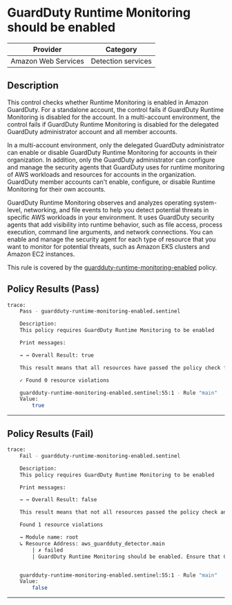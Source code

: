 # GuardDuty Runtime Monitoring should be enabled

| Provider            | Category           |
|---------------------|--------------------|
| Amazon Web Services | Detection services |

## Description

This control checks whether Runtime Monitoring is enabled in Amazon GuardDuty. For a standalone account, the control fails if GuardDuty Runtime Monitoring is disabled for the account. In a multi-account environment, the control fails if GuardDuty Runtime Monitoring is disabled for the delegated GuardDuty administrator account and all member accounts.

In a multi-account environment, only the delegated GuardDuty administrator can enable or disable GuardDuty Runtime Monitoring for accounts in their organization. In addition, only the GuardDuty administrator can configure and manage the security agents that GuardDuty uses for runtime monitoring of AWS workloads and resources for accounts in the organization. GuardDuty member accounts can't enable, configure, or disable Runtime Monitoring for their own accounts.

GuardDuty Runtime Monitoring observes and analyzes operating system-level, networking, and file events to help you detect potential threats in specific AWS workloads in your environment. It uses GuardDuty security agents that add visibility into runtime behavior, such as file access, process execution, command line arguments, and network connections. You can enable and manage the security agent for each type of resource that you want to monitor for potential threats, such as Amazon EKS clusters and Amazon EC2 instances.

This rule is covered by the [guardduty-runtime-monitoring-enabled](../../policies/guardduty/guardduty-runtime-monitoring-enabled.sentinel) policy.

## Policy Results (Pass)
```bash
trace:
    Pass - guardduty-runtime-monitoring-enabled.sentinel

    Description:
    This policy requires GuardDuty Runtime Monitoring to be enabled

    Print messages:

    → → Overall Result: true

    This result means that all resources have passed the policy check for the policy guardduty-runtime-monitoring-enabled.

    ✓ Found 0 resource violations

    guardduty-runtime-monitoring-enabled.sentinel:55:1 - Rule "main"
    Value:
        true
```

---

## Policy Results (Fail)
```bash
trace:
    Fail - guardduty-runtime-monitoring-enabled.sentinel

    Description:
    This policy requires GuardDuty Runtime Monitoring to be enabled

    Print messages:

    → → Overall Result: false

    This result means that not all resources passed the policy check and the protected behavior is not allowed for the policy guardduty-runtime-monitoring-enabled.

    Found 1 resource violations

    → Module name: root
    ↳ Resource Address: aws_guardduty_detector.main
        | ✗ failed
        | GuardDuty Runtime Monitoring should be enabled. Ensure that GuardDuty detector is enabled and Runtime Monitoring feature is enabled. Refer to https://docs.aws.amazon.com/securityhub/latest/userguide/guardduty-controls.html#guardduty-11 for more details.


    guardduty-runtime-monitoring-enabled.sentinel:55:1 - Rule "main"
    Value:
        false
```

---